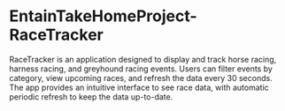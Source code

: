 # EntainTakeHomeProject-RaceTracker
RaceTracker is an application designed to display and track horse racing, harness racing, and greyhound racing events. Users can filter events by category, view upcoming races, and refresh the data every 30 seconds. The app provides an intuitive interface to see race data, with automatic periodic refresh to keep the data up-to-date.
